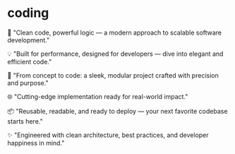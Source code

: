 # coding
🚀 "Clean code, powerful logic — a modern approach to scalable software development."

💡 "Built for performance, designed for developers — dive into elegant and efficient code."

🔧 "From concept to code: a sleek, modular project crafted with precision and purpose."

🌐 "Cutting-edge implementation ready for real-world impact."

📦 "Reusable, readable, and ready to deploy — your next favorite codebase starts here."

✨ "Engineered with clean architecture, best practices, and developer happiness in mind."
